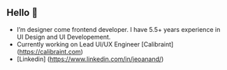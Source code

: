 ## Hello 👋
- I’m designer come frontend developer. I have 5.5+ years experience in UI Design and UI Developement.
- Currently working on Lead UI/UX Engineer [Calibraint] (https://calibraint.com)
- [Linkedin] (https://www.linkedin.com/in/jeoanand/)
